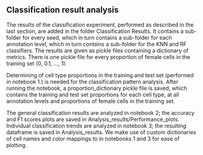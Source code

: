 ## Classification result analysis
The results of the classification experiment, performed as described in the last section, are added in the folder Classification Results. It contains a sub-folder for every seed, which in turn contains a sub-folder for each annotation level, which in turn contains a sub-folder for the KNN and RF classifiers. The results are given as pickle files containing a dictionary of metrics. There is one pickle file for every proportion of female cells in the training set (0, 0.1, ..., 1). <br>

Determining of cell type proportions in the training and test set (performed in notebook 1.) is needed for the classification pattern analysis. After running the notebook, a proportion_dictionary pickle file is saved, which contains the training and test set proportions for each cell type, at all annotation levels and proportions of female cells in the training set. <br>

The general classification results are analyzed in notebook 2; the accuracy and F1 scores plots are saved in Analysis_results/Performance_plots. Individual classification trends are analyzed in notebook 3; the resulting dataframe is saved in Analysis_results. We make use of custom dictionaries of cell names and color mappings to in notebooks 1 and 3 for ease of plotting. <br>